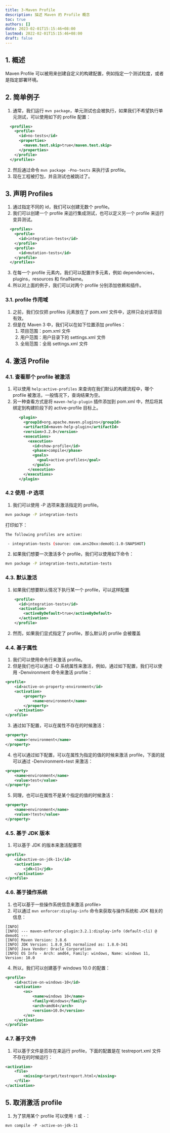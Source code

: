 ```yaml
---
title: 3-Maven Profile
description: 描述 Maven 的 Profile 概念
toc: true
authors: []
date: 2023-02-01T15:15:46+08:00
lastmod: 2022-02-01T15:15:46+08:00
draft: false
---
```


## 1. 概述

Maven Profile 可以被用来创建自定义的构建配置，例如指定一个测试粒度，或者是指定部署环境。

## 2. 简单例子

1. 通常，我们运行 `mvn package`，单元测试也会被执行，如果我们不希望执行单元测试，可以使用如下的 profile 配置：

```xml
  <profiles>
    <profile>
      <id>no-tests</id>
      <properties>
        <maven.test.skip>true</maven.test.skip>
      </properties>
    </profile>
  </profiles>
```

2. 然后通过命令 `mvn package -Pno-tests` 来执行该 profile。
3. 现在工程被打包，并且测试也被跳过了。

## 3. 声明 Profiles

1. 通过指定不同的 id，我们可以创建无数个 profile。
2. 我们可以创建一个 profile 来运行集成测试，也可以定义另一个 profile 来运行变异测试。

```xml
  <profiles>
    <profile>
      <id>integration-tests</id>
    </profile>
    <profile>
      <id>mutation-tests</id>
    </profile>
  </profiles>
```

3. 在每一个 profile 元素内，我们可以配置许多元素，例如 dependencies，plugins，resources 和 finalName。
4. 所以对上面的例子，我们可以对两个 profile 分别添加依赖和插件。

### 3.1. profile 作用域

1. 之前，我们仅仅把 profiles 元素放在了 pom.xml 文件中，这样只会对该项目有效。
2. 但是在 Maven 3 中，我们可以在如下位置添加 profiles：
    1. 项目范围：pom.xml 文件
    2. 用户范围：用户目录下的 settings.xml 文件
    3. 全局范围：全局 settings.xml 文件

## 4. 激活 Profile

### 4.1. 查看那个 profile 被激活

1. 可以使用 `help:active-profiles` 来查询在我们默认的构建流程中，哪个 profile 被激活，一般情况下，查询结果为空。
2. 另一种查看方式是将 `maven-help-plugin` 插件添加到 pom.xml 中，然后将其绑定到构建阶段下的 active-profile 目标上。

```xml
      <plugin>
        <groupId>org.apache.maven.plugins</groupId>
        <artifactId>maven-help-plugin</artifactId>
        <version>3.2.0</version>
        <executions>
          <execution>
            <id>show-profile</id>
            <phase>compile</phase>
            <goals>
              <goal>active-profiles</goal>
            </goals>
          </execution>
        </executions>
      </plugin>
```

### 4.2 使用 -P 选项

1. 我们可以使用 -P 选项来激活指定的 profile。

```bash
mvn package -P integration-tests
```

打印如下：

```bash
The following profiles are active:

 - integration-tests (source: com.ans20xx:demo01:1.0-SNAPSHOT)

```

2. 如果我们想要一次激活多个 profile，我们可以使用如下命令：

```bash
mvn package -P integration-tests,mutation-tests
```

### 4.3. 默认激活

1. 如果我们想要默认情况下执行某一个 profile，可以这样配置

```xml
    <profile>
      <id>integration-tests</id>
      <activation>
        <activeByDefault>true</activeByDefault>
      </activation>
    </profile>
```

2. 然而，如果我们显式指定了 profile，那么默认的 profile 会被覆盖

### 4.4. 基于属性

1. 我们可以使用命令行来激活 profile。
2. 但是我们也可以通过 -D 系统属性来激活，例如，通过如下配置，我们可以使用 -Denvironment 命令来激活 profile：

```xml
<profile>
    <id>active-on-property-environment</id>
    <activation>
        <property>
            <name>environment</name>
        </property>
    </activation>
</profile>
```

3. 通过如下配置，可以在属性不存在的时候激活：

```xml
<property>
    <name>!environment</name>
</property>
```

4. 也可以通过如下配置，可以在属性为指定的值的时候来激活 profile，下面的就可以通过 -Denvironment=test 来激活：

```xml
<property>
    <name>environment</name>
    <value>test</value>
</property>
```

5. 同理，也可以在属性不是某个指定的值的时候激活：

```xml
<property>
    <name>environment</name>
    <value>!test</value>
</property>
```

### 4.5. 基于 JDK 版本

1. 可以基于 JDK 的版本来激活配置项

```xml
<profile>
    <id>active-on-jdk-11</id>
    <activation>
        <jdk>11</jdk>
    </activation>
</profile>
```

### 4.6. 基于操作系统

1. 也可以基于一些操作系统信息来激活 profile>
2. 可以通过 `mvn enforcer:display-info` 命令来获取与操作系统和 JDK 相关的信息：

```shell
[INFO]
[INFO] --- maven-enforcer-plugin:3.2.1:display-info (default-cli) @ demo01 ---
[INFO] Maven Version: 3.8.6
[INFO] JDK Version: 1.8.0_341 normalized as: 1.8.0-341
[INFO] Java Vendor: Oracle Corporation
[INFO] OS Info - Arch: amd64, Family: windows, Name: windows 11, Version: 10.0
```

4. 所以，我们可以创建基于 windows 10.0 的配置：

```xml
<profile>
    <id>active-on-windows-10</id>
    <activation>
        <os>
            <name>windows 10</name>
            <family>Windows</family>
            <arch>amd64</arch>
            <version>10.0</version>
        </os>
    </activation>
</profile>
```

### 4.7. 基于文件

1. 可以基于文件是否存在来运行 profile，下面的配置是在 testreport.xml 文件不存在的时候运行：

```xml
<activation>
    <file>
        <missing>target/testreport.html</missing>
    </file>
</activation>
```


## 5. 取消激活 profile

1. 为了禁用某个 profile 可以使用 `!` 或 `-`：

```shell
mvn compile -P -active-on-jdk-11
```